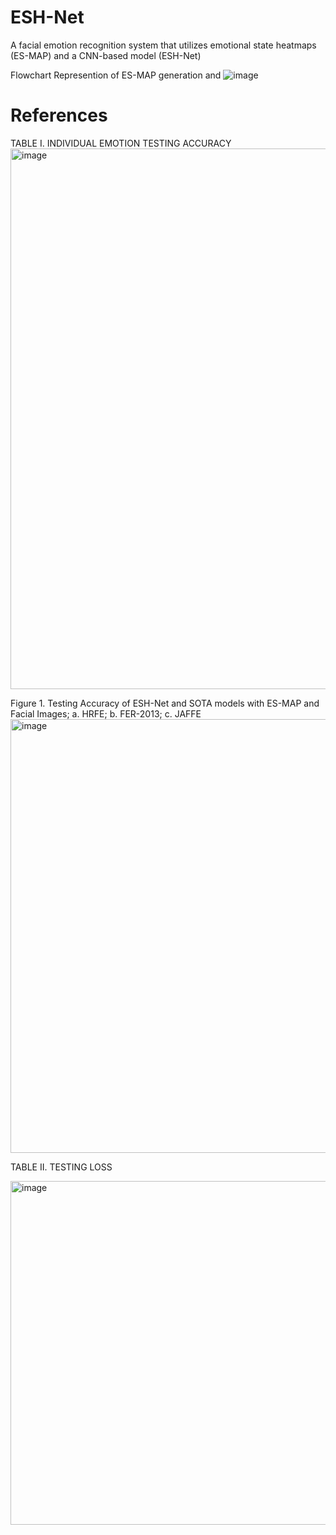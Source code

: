 # ESH-Net
A facial emotion recognition system that utilizes emotional state heatmaps (ES-MAP) and a CNN-based model (ESH-Net)


Flowchart Represention of ES-MAP generation and 
![image](https://github.com/emmyyangqy/ESH-Net/assets/91351762/579c63fc-09d3-4051-a1f8-170c9a68e683)


# References

TABLE I. 	INDIVIDUAL EMOTION TESTING ACCURACY
<img width="865" alt="image" src="https://github.com/emmyyangqy/ESH-Net/assets/91351762/e0f88de0-ce7e-4740-aa88-0943be62ea56">

Figure 1.  Testing Accuracy of ESH-Net and SOTA models with ES-MAP and Facial Images; a. HRFE; b. FER-2013; c. JAFFE
<img width="694" alt="image" src="https://github.com/emmyyangqy/ESH-Net/assets/91351762/3011ad9d-974e-486a-88f9-389038435e6b">

TABLE II. 	TESTING LOSS 

<img width="550" alt="image" src="https://github.com/emmyyangqy/ESH-Net/assets/91351762/9bbd2a7a-0b1b-408c-b74f-a0f43ae64d5f">



